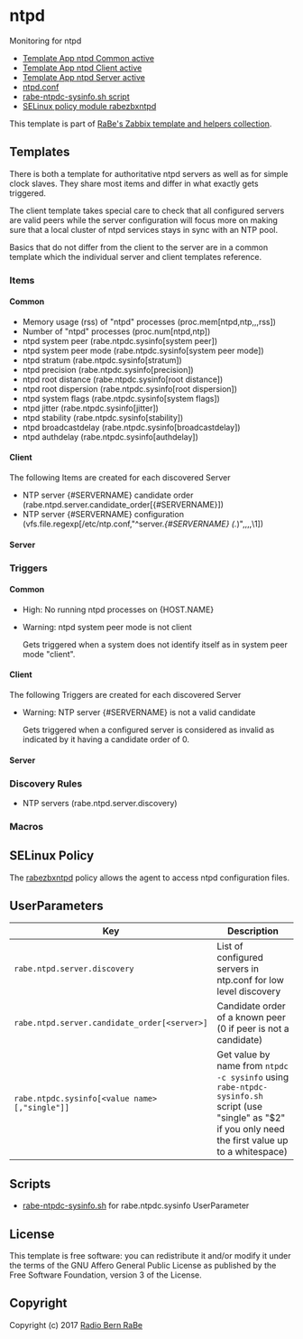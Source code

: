 # ntpd

Monitoring for ntpd

* [Template App ntpd Common active](Template_App_ntpd_Common_active.xml)
* [Template App ntpd Client active](Template_App_ntpd_Client_active.xml)
* [Template App ntpd Server active](Template_App_ntpd_Server_active.xml)
* [ntpd.conf](./userparameters/ntpd.conf)
* [rabe-ntpdc-sysinfo.sh script](./scripts/rabe-ntpd-sysinfo.sh)
* [SELinux policy module rabezbxntpd](selinux/rabezbxntpd.te)

This template is part of [RaBe's Zabbix template and helpers
collection](https://github.com/radiorabe/rabe-zabbix).
 
## Templates

There is both a template for authoritative ntpd servers as well as for simple
clock slaves. They share most items and differ in what exactly gets triggered.

The client template takes special care to check that all configured servers 
are valid peers while the server configuration will focus more on making sure 
that a local cluster of ntpd services stays in sync with an NTP pool.

Basics that do not differ from the client to the server are in a common
template which the individual server and client templates reference.

### Items

#### Common

* Memory usage (rss) of "ntpd" processes (proc.mem[ntpd,ntp,,,rss])
* Number of "ntpd" processes (proc.num[ntpd,ntp])
* ntpd system peer (rabe.ntpdc.sysinfo[system peer])
* ntpd system peer mode (rabe.ntpdc.sysinfo[system peer mode])
* ntpd stratum (rabe.ntpdc.sysinfo[stratum])
* ntpd precision (rabe.ntpdc.sysinfo[precision])
* ntpd root distance (rabe.ntpdc.sysinfo[root distance])
* ntpd root dispersion (rabe.ntpdc.sysinfo[root dispersion])
* ntpd system flags (rabe.ntpdc.sysinfo[system flags])
* ntpd jitter (rabe.ntpdc.sysinfo[jitter])
* ntpd stability (rabe.ntpdc.sysinfo[stability])
* ntpd broadcastdelay (rabe.ntpdc.sysinfo[broadcastdelay])
* ntpd authdelay (rabe.ntpdc.sysinfo[authdelay])

#### Client

The following Items are created for each discovered Server

* NTP server {#SERVERNAME} candidate order (rabe.ntpd.server.candidate_order[{#SERVERNAME}])
* NTP server {#SERVERNAME} configuration (vfs.file.regexp[/etc/ntp.conf,"^server.*{#SERVERNAME} (.*)",,,,\1])

#### Server

### Triggers

#### Common

* High: No running ntpd processes on {HOST.NAME}

* Warning: ntpd system peer mode is not client

  Gets triggered when a system does not identify itself as in system peer mode "client".

#### Client

The following Triggers are created for each discovered Server

* Warning: NTP server {#SERVERNAME} is not a valid candidate 

  Gets triggered when a configured server is considered as invalid as indicated by it having a candidate order of 0.
  
#### Server

### Discovery Rules

* NTP servers (rabe.ntpd.server.discovery)

### Macros

## SELinux Policy

The [rabezbxntpd](selinux/rabezbxntpd.te) policy allows the agent to access ntpd configuration files.

## UserParameters

| Key | Description |
| --- | ----------- |
| `rabe.ntpd.server.discovery` | List of configured servers in ntp.conf for low level discovery |
| `rabe.ntpd.server.candidate_order[<server>]` | Candidate order of a known peer (0 if peer is not a candidate) |
| `rabe.ntpdc.sysinfo[<value name>[,"single"]]` | Get value by name from `ntpdc -c sysinfo` using `rabe-ntpdc-sysinfo.sh` script (use "single" as "$2" if you only need the first value up to a whitespace) |

## Scripts

* [rabe-ntpdc-sysinfo.sh](./scripts/rabe-ntpd-sysinfo.sh) for rabe.ntpdc.sysinfo UserParameter

## License
This template is free software: you can redistribute it and/or modify it under
the terms of the GNU Affero General Public License as published by the Free
Software Foundation, version 3 of the License.

## Copyright
Copyright (c) 2017 [Radio Bern RaBe](http://www.rabe.ch)
